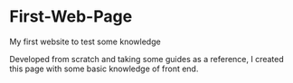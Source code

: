 # First-Web-Page
My first website to test some knowledge

Developed from scratch and taking some guides as a reference, I created this page with some basic knowledge of front end.
